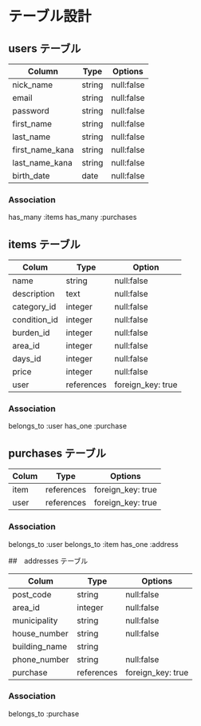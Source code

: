 # テーブル設計

## users テーブル

| Column          | Type   | Options  |
| --------------- | ------ | -------- |
| nick_name       | string | null:false |
| email           | string | null:false |
| password        | string | null:false |
| first_name      | string | null:false |
| last_name       | string | null:false |
| first_name_kana | string | null:false |
| last_name_kana  | string | null:false |
| birth_date      | date   | null:false |

### Association

has_many :items
has_many :purchases

## items テーブル

| Colum        | Type       | Option            |
| ------------ | ---------- | ----------------- |
| name         | string     | null:false        |
| description  | text       | null:false        |
| category_id  | integer    | null:false        |
| condition_id | integer    | null:false        |
| burden_id    | integer    | null:false        |
| area_id      | integer    | null:false        |
| days_id      | integer    | null:false        |
| price        | integer    | null:false        |
| user         | references | foreign_key: true |

### Association

belongs_to :user
has_one :purchase


## purchases テーブル

| Colum | Type       | Options           |
| ----- | ---------- | ----------------- |
| item  | references | foreign_key: true |
| user  | references | foreign_key: true |

### Association

belongs_to :user
belongs_to :item
has_one :address


##　addresses テーブル

| Colum         | Type         | Options           |
| ------------- | ------------ | ------------------|
| post_code     | string       | null:false        |
| area_id       | integer      | null:false        |
| municipality  | string       | null:false        |
| house_number  | string       | null:false        |
| building_name | string       |                   |
| phone_number  | string       | null:false        |
| purchase      | references   | foreign_key: true |


### Association

belongs_to :purchase